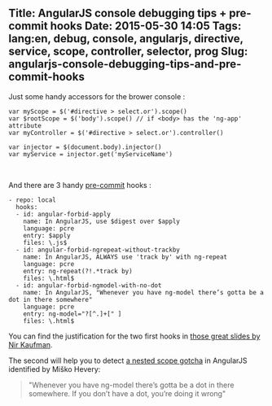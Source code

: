 Title: AngularJS console debugging tips + pre-commit hooks
Date: 2015-05-30 14:05
Tags: lang:en, debug, console, angularjs, directive, service, scope, controller, selector, prog
Slug: angularjs-console-debugging-tips-and-pre-commit-hooks
---
Just some handy accessors for the brower console :

```
var myScope = $('#directive > select.or').scope()
var $rootScope = $('body').scope() // if <body> has the 'ng-app' attribute
var myController = $('#directive > select.or').controller()

var injector = $(document.body).injector()
var myService = injector.get('myServiceName')
```

<br>

And there are 3 handy [pre-commit](https://chezsoi.org/lucas/blog/git-pre-commit-hooks.html) hooks :
```
- repo: local
  hooks:
  - id: angular-forbid-apply
    name: In AngularJS, use $digest over $apply
    language: pcre
    entry: $apply
    files: \.js$
  - id: angular-forbid-ngrepeat-without-trackby
    name: In AngularJS, ALWAYS use 'track by' with ng-repeat
    language: pcre
    entry: ng-repeat(?!.*track by)
    files: \.html$
  - id: angular-forbid-ngmodel-with-no-dot
    name: In AngularJS, "Whenever you have ng-model there’s gotta be a dot in there somewhere"
    language: pcre
    entry: ng-model="?[^.]+[" ]
    files: \.html$
```

You can find the justification for the two first hooks in [those great slides by Nir Kaufman](http://fr.slideshare.net/nirkaufman/angularjs-performance-production-tips).

The second will help you to detect [a nested scope gotcha](http://jimhoskins.com/2012/12/14/nested-scopes-in-angularjs.html) in AngularJS identified by Miško Hevery:

> "Whenever you have ng-model there’s gotta be a dot in there somewhere. If you don’t have a dot, you’re doing it wrong"
